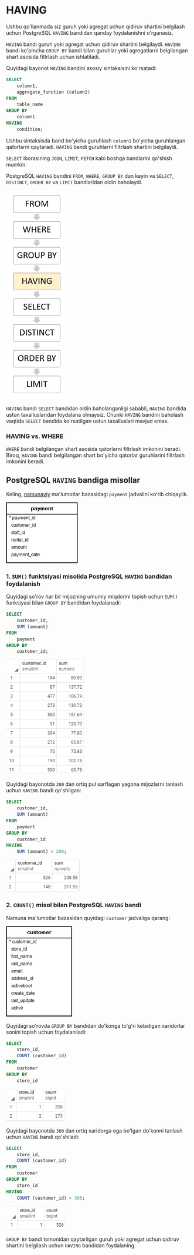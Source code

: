 # HAVING

Ushbu qo'llanmada siz guruh yoki agregat uchun qidiruv shartini belgilash uchun PostgreSQL `HAVING` bandidan qanday foydalanishni o'rganasiz.

`HAVING` bandi guruh yoki agregat uchun qidiruv shartini belgilaydi. `HAVING` bandi ko'pincha `GROUP BY` bandi bilan guruhlar yoki agregatlarni belgilangan shart asosida filtrlash uchun ishlatiladi.

Quyidagi bayonot `HAVING` bandini asosiy sintaksisini ko'rsatadi:

```sql
SELECT
	column1,
	aggregate_function (column2)
FROM
	table_name
GROUP BY
	column1
HAVING
	condition;
```

Ushbu sintaksisda band bo'yicha guruhlash `column1` bo'yicha guruhlangan qatorlarni qaytaradi. `HAVING` bandi guruhlarni filtrlash shartini belgilaydi.

`SELECT` iborasining `JOIN`, `LIMIT`, `FETCH` kabi boshqa bandlarini qo'shish mumkin.

PostgreSQL `HAVING` bandini `FROM`, `WHERE`, `GROUP BY` dan keyin va `SELECT`, `DISTINCT`, `ORDER BY` va `LIMIT` bandlaridan oldin baholaydi.

![output](image-9.png)

`HAVING` bandi `SELECT` bandidan oldin baholanganligi sababli, `HAVING` bandida ustun taxalluslaridan foydalana olmaysiz. Chunki `HAVING` bandini baholash vaqtida `SELECT` bandida ko'rsatilgan ustun taxalluslari mavjud emas.

### HAVING vs. WHERE

`WHERE` bandi belgilangan shart asosida qatorlarni filtrlash imkonini beradi. Biroq, `HAVING` bandi belgilangan shart bo'yicha qatorlar guruhlarini filtrlash imkonini beradi.

## PostgreSQL `HAVING` bandiga misollar

Keling, [namunaviy](https://www.postgresqltutorial.com/wp-content/uploads/2019/05/dvdrental.zip) ma'lumotlar bazasidagi `payment` jadvalini ko'rib chiqaylik.

![table](image-10.png)

### 1. `SUM()` funktsiyasi misolida PostgreSQL `HAVING` bandidan foydalanish

Quyidagi so'rov har bir mijozning umumiy miqdorini topish uchun `SUM()` funksiyasi bilan `GROUP BY` bandidan foydalanadi:

```sql
SELECT
	customer_id,
	SUM (amount)
FROM
	payment
GROUP BY
	customer_id;
```

![output](image-11.png)

Quyidagi bayonotda `200` dan ortiq pul sarflagan yagona mijozlarni tanlash uchun `HAVING`  bandi qo'shilgan:

```sql
SELECT
	customer_id,
	SUM (amount)
FROM
	payment
GROUP BY
	customer_id
HAVING
	SUM (amount) > 200;
```

![output](image-12.png)

### 2. `COUNT()` misol bilan PostgreSQL `HAVING` bandi

Namuna ma'lumotlar bazasidan quyidagi `customer` jadvaliga qarang:

![table](image-13.png)

Quyidagi so'rovda `GROUP BY` bandidan do'konga to'g'ri keladigan xaridorlar sonini topish uchun foydalaniladi:

```sql
SELECT
	store_id,
	COUNT (customer_id)
FROM
	customer
GROUP BY
	store_id
```

![output](image-14.png)

Quyidagi bayonotda `300` dan ortiq xaridorga ega bo'lgan do'konni tanlash uchun `HAVING` bandi qo'shiladi:

```sql
SELECT
	store_id,
	COUNT (customer_id)
FROM
	customer
GROUP BY
	store_id
HAVING
	COUNT (customer_id) > 300;
```

![output](image-15.png)


`GROUP BY` bandi tomonidan qaytarilgan guruh yoki agregat uchun qidiruv shartini belgilash uchun `HAVING` bandidan foydalaning.